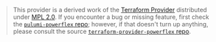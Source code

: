 > This provider is a derived work of the [Terraform Provider](https://github.com/terraform-providers/terraform-provider-powerflex)
> distributed under [MPL 2.0](https://www.mozilla.org/en-US/MPL/2.0/). If you encounter a bug or missing feature,
> first check the [`pulumi-powerflex` repo](/issues); however, if that doesn't turn up anything,
> please consult the source [`terraform-provider-powerflex` repo](https://github.com/terraform-providers/terraform-provider-powerflex/issues).
